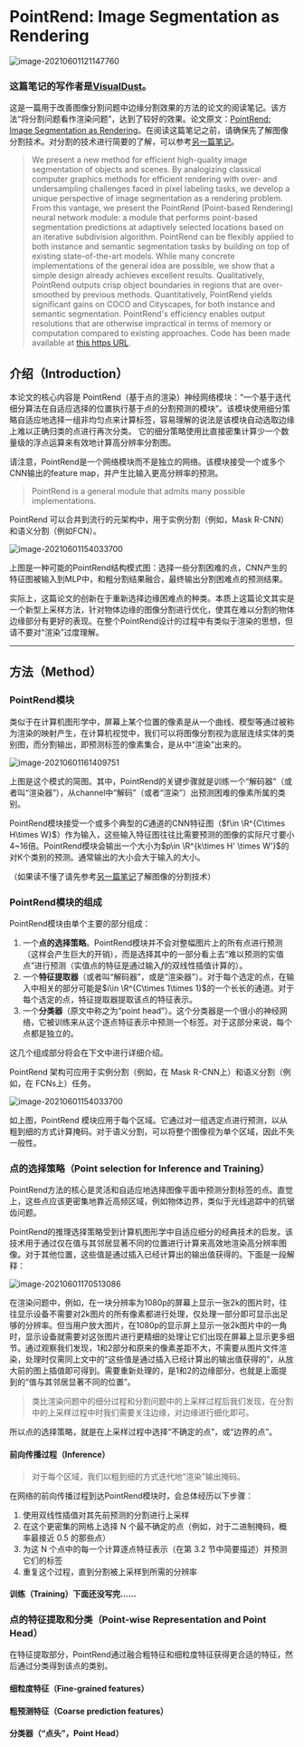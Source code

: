 # PointRend: Image Segmentation as Rendering

![image-20210601121147760](./src/PointRend-Image-Segmentation-as-Rendering/image-20210601121147760.png)

### 这篇笔记的写作者是[VisualDust](https://github.com/visualDust)。

这是一篇用于改善图像分割问题中边缘分割效果的方法的论文的阅读笔记。该方法“将分割问题看作渲染问题”，达到了较好的效果。论文原文：[PointRend: Image Segmentation as Rendering](https://arxiv.org/abs/1912.08193)。在阅读这篇笔记之前，请确保先了解图像分割技术。对分割的技术进行简要的了解，可以参考[另一篇笔记](./[10]Overview-Of-Semantic-Segmentation.md)。

> We present a new method for efficient high-quality image segmentation of objects and scenes. By analogizing classical computer graphics methods for efficient rendering with over- and undersampling challenges faced in pixel labeling tasks, we develop a unique perspective of image segmentation as a rendering problem. From this vantage, we present the PointRend (Point-based Rendering) neural network module: a module that performs point-based segmentation predictions at adaptively selected locations based on an iterative subdivision algorithm. PointRend can be flexibly applied to both instance and semantic segmentation tasks by building on top of existing state-of-the-art models. While many concrete implementations of the general idea are possible, we show that a simple design already achieves excellent results. Qualitatively, PointRend outputs crisp object boundaries in regions that are over-smoothed by previous methods. Quantitatively, PointRend yields significant gains on COCO and Cityscapes, for both instance and semantic segmentation. PointRend's efficiency enables output resolutions that are otherwise impractical in terms of memory or computation compared to existing approaches. Code has been made available at [this https URL](https://github.com/facebookresearch/detectron2/tree/master/projects/PointRend).

## 介绍（Introduction）

本论文的核心内容是 PointRend（基于点的渲染）神经网络模块：“一个基于迭代细分算法在自适应选择的位置执行基于点的分割预测的模块”。该模块使用细分策略自适应地选择一组非均匀点来计算标签，容易理解的说法是该模块自动选取边缘上难以正确归类的点进行再次分类。 它的细分策略使用比直接密集计算少一个数量级的浮点运算来有效地计算高分辨率分割图。

请注意，PointRend是一个网络模块而不是独立的网络。该模块接受一个或多个CNN输出的feature map，并产生比输入更高分辨率的预测。

> PointRend is a general module that admits many possible implementations.

PointRend 可以合并到流行的元架构中，用于实例分割（例如，Mask R-CNN）和语义分割（例如FCN）。

![image-20210601154033700](./src/PointRend-Image-Segmentation-as-Rendering/image-20210601154033700.png)

上图是一种可能的PointRend结构模式图：选择一些分割困难的点，CNN产生的特征图被输入到MLP中，和粗分割结果融合，最终输出分割困难点的预测结果。

实际上，这篇论文的创新在于重新选择边缘困难点的种类。本质上这篇论文其实是一个新型上采样方法，针对物体边缘的图像分割进行优化，使其在难以分割的物体边缘部分有更好的表现。在整个PointRend设计的过程中有类似于渲染的思想，但请不要对“渲染”过度理解。

---

## 方法（Method）

### PointRend模块

类似于在计算机图形学中，屏幕上某个位置的像素是从一个曲线、模型等通过被称为渲染的映射产生，在计算机视觉中，我们可以将图像分割视为底层连续实体的类别图，而分割输出，即预测标签的像素集合，是从中“渲染”出来的。

![image-20210601161409751](./src/PointRend-Image-Segmentation-as-Rendering/image-20210601161409751.png)

上图是这个模式的简图。其中，PointRend的关键步骤就是训练一个“解码器”（或者叫“渲染器”），从channel中“解码”（或者“渲染”）出预测困难的像素所属的类别。

PointRend模块接受一个或多个典型的$C$通道的CNN特征图（$f\in \R^{C\times H\times W}$）作为输入，这些输入特征图往往比需要预测的图像的实际尺寸要小4~16倍。PointRend模块会输出一个大小为$p\in \R^{k\times H' \times W'}$的对K个类别的预测。通常输出的大小会大于输入的大小。

（如果读不懂了请先参考[另一篇笔记](./[10]Overview-Of-Semantic-Segmentation.md)了解图像的分割技术）

### PointRend模块的组成

PointRend模块由单个主要的部分组成：

1. 一个**点的选择策略**。PointRend模块并不会对整幅图片上的所有点进行预测（这样会产生巨大的开销），而是选择其中的一部分看上去“难以预测的实值点”进行预测（实值点的特征是通过输入$f$的双线性插值计算的）。
2. 一个**特征提取器**（或者叫“解码器”，或是“渲染器”）。对于每个选定的点，在输入中相关的部分可能是$i\in \R^{C\times 1\times 1}$的一个长长的通道。对于每个选定的点，特征提取器提取该点的特征表示。
3. 一个**分类器**（原文中称之为“point head”）。这个分类器是一个很小的神经网络，它被训练来从这个逐点特征表示中预测一个标签。对于这部分来说，每个点都是独立的。

这几个组成部分将会在下文中进行详细介绍。

PointRend 架构可应用于实例分割（例如，在 Mask R-CNN上）和语义分割（例如，在 FCNs上）任务。

![image-20210601154033700](./src/PointRend-Image-Segmentation-as-Rendering/image-20210601154033700.png)

如上图，PointRend 模块应用于每个区域。它通过对一组选定点进行预测，以从粗到细的方式计算掩码。对于语义分割，可以将整个图像视为单个区域，因此不失一般性。

### 点的选择策略（Point selection for Inference and Training）

PointRend方法的核心是灵活和自适应地选择图像平面中预测分割标签的点。直觉上，这些点应该更密集地靠近高频区域，例如物体边界，类似于光线追踪中的抗锯齿问题。

PointRend的推理选择策略受到计算机图形学中自适应细分的经典技术的启发。该技术用于通过仅在值与其邻居显著不同的位置进行计算来高效地渲染高分辨率图像。对于其他位置，这些值是通过插入已经计算出的输出值获得的。下面是一段解释：

![image-20210601170513086](./src/PointRend-Image-Segmentation-as-Rendering/image-20210601170513086.png)

在渲染问题中，例如，在一块分辨率为1080p的屏幕上显示一张2k的图片时，往往显示设备不需要对2k图片的所有像素都进行处理，仅处理一部分即可显示出足够的分辨率。但当用户放大图片，在1080p的显示屏上显示一张2k图片中的一角时，显示设备就需要对这张图片进行更精细的处理让它们出现在屏幕上显示更多细节。通过观察我们发现，1和2部分和原来的像素差距不大，不需要从图片文件渲染，处理时仅需同上文中的“这些值是通过插入已经计算出的输出值获得的”，从放大前的图上插值即可得到。需要重新处理的，是1和2的边缘部分，也就是上面提到的“值与其邻居显著不同的位置”。

>  类比渲染问题中的细分过程和分割问题中的上采样过程后我们发现，在分割中的上采样过程中时我们需要关注边缘，对边缘进行细化即可。

所以点的选择策略，就是在上采样过程中选择“不确定的点”，或“边界的点”。

#### 前向传播过程（Inference）

> 对于每个区域，我们以粗到细的方式迭代地“渲染”输出掩码。

在网络的前向传播过程到达PointRend模块时，会总体经历以下步骤：

1. 使用双线性插值对其先前预测的分割进行上采样
2. 在这个更密集的网格上选择 N 个最不确定的点（例如，对于二进制掩码，概率最接近 0.5 的那些点）
3. 为这 N 个点中的每一个计算逐点特征表示（在第 3.2 节中简要描述）并预测它们的标签
4. 重复这个过程，直到分割被上采样到所需的分辨率

#### 训练（Training）下面还没写完......

### 点的特征提取和分类（Point-wise Representation and Point Head）

在特征提取部分，PointRend通过融合粗特征和细粒度特征获得更合适的特征，然后通过分类得到该点的类别。

#### 细粒度特征（Fine-grained features）

#### 粗预测特征（Coarse prediction features）

#### 分类器（“点头”，Point Head）

